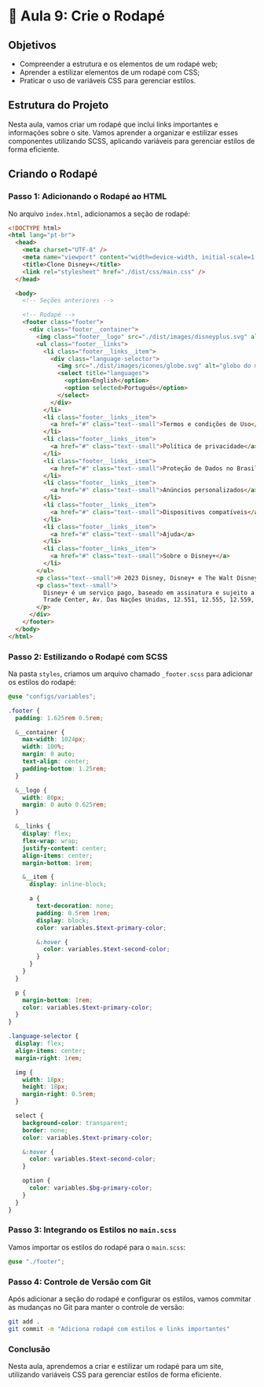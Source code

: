 # 📝 Aula 9: Crie o Rodapé

## Objetivos

- Compreender a estrutura e os elementos de um rodapé web;
- Aprender a estilizar elementos de um rodapé com CSS;
- Praticar o uso de variáveis CSS para gerenciar estilos.

## Estrutura do Projeto

Nesta aula, vamos criar um rodapé que inclui links importantes e informações sobre o site. Vamos aprender a organizar e estilizar esses componentes utilizando SCSS, aplicando variáveis para gerenciar estilos de forma eficiente.

## Criando o Rodapé

### Passo 1: Adicionando o Rodapé ao HTML

No arquivo `index.html`, adicionamos a seção de rodapé:

```html
<!DOCTYPE html>
<html lang="pt-br">
  <head>
    <meta charset="UTF-8" />
    <meta name="viewport" content="width=device-width, initial-scale=1.0" />
    <title>Clone Disney+</title>
    <link rel="stylesheet" href="./dist/css/main.css" />
  </head>

  <body>
    <!-- Seções anteriores -->

    <!-- Rodapé -->
    <footer class="footer">
      <div class="footer__container">
        <img class="footer__logo" src="./dist/images/disneyplus.svg" alt="Disney+" />
        <ul class="footer__links">
          <li class="footer__links__item">
            <div class="language-selector">
              <img src="./dist/images/icones/globe.svg" alt="globo do mundo" />
              <select title="languages">
                <option>English</option>
                <option selected>Português</option>
              </select>
            </div>
          </li>
          <li class="footer__links__item">
            <a href="#" class="text--small">Termos e condições de Uso</a>
          </li>
          <li class="footer__links__item">
            <a href="#" class="text--small">Política de privacidade</a>
          </li>
          <li class="footer__links__item">
            <a href="#" class="text--small">Proteção de Dados no Brasil</a>
          </li>
          <li class="footer__links__item">
            <a href="#" class="text--small">Anúncios personalizados</a>
          </li>
          <li class="footer__links__item">
            <a href="#" class="text--small">Dispositivos compatíveis</a>
          </li>
          <li class="footer__links__item">
            <a href="#" class="text--small">Ajuda</a>
          </li>
          <li class="footer__links__item">
            <a href="#" class="text--small">Sobre o Disney+</a>
          </li>
        </ul>
        <p class="text--small">® 2023 Disney, Disney+ e The Walt Disney Company. Todos os direitos reservados. Serviço de assinatura paga. Conteúdo sujeito a disponibilidade.</p>
        <p class="text--small">
          Disney+ é um serviço pago, baseado em assinatura e sujeito a termos e condições. O serviço Disney+ é comercializado por The Walt Disney Company (Brasil) Ltda., World
          Trade Center, Av. Das Nações Unidas, 12.551, 12.555, 12.559, Piso 10, São Paulo/SP – CEP 04578-903, Brasil e CNPJ/M 73.042.962/0004-20
        </p>
      </div>
    </footer>
  </body>
</html>
```

### Passo 2: Estilizando o Rodapé com SCSS

Na pasta `styles`, criamos um arquivo chamado `_footer.scss` para adicionar os estilos do rodapé:

```scss
@use "configs/variables";

.footer {
  padding: 1.625rem 0.5rem;

  &__container {
    max-width: 1024px;
    width: 100%;
    margin: 0 auto;
    text-align: center;
    padding-bottom: 1.25rem;
  }

  &__logo {
    width: 80px;
    margin: 0 auto 0.625rem;
  }

  &__links {
    display: flex;
    flex-wrap: wrap;
    justify-content: center;
    align-items: center;
    margin-bottom: 1rem;

    &__item {
      display: inline-block;

      a {
        text-decoration: none;
        padding: 0.5rem 1rem;
        display: block;
        color: variables.$text-primary-color;

        &:hover {
          color: variables.$text-second-color;
        }
      }
    }
  }

  p {
    margin-bottom: 1rem;
    color: variables.$text-primary-color;
  }
}

.language-selector {
  display: flex;
  align-items: center;
  margin-right: 1rem;

  img {
    width: 18px;
    height: 18px;
    margin-right: 0.5rem;
  }

  select {
    background-color: transparent;
    border: none;
    color: variables.$text-primary-color;

    &:hover {
      color: variables.$text-second-color;
    }

    option {
      color: variables.$bg-primary-color;
    }
  }
}
```

### Passo 3: Integrando os Estilos no `main.scss`

Vamos importar os estilos do rodapé para o `main.scss`:

```scss
@use "./footer";
```

### Passo 4: Controle de Versão com Git

Após adicionar a seção do rodapé e configurar os estilos, vamos commitar as mudanças no Git para manter o controle de versão:

```sh
git add .
git commit -m "Adiciona rodapé com estilos e links importantes"
```

### Conclusão

Nesta aula, aprendemos a criar e estilizar um rodapé para um site, utilizando variáveis CSS para gerenciar estilos de forma eficiente.
